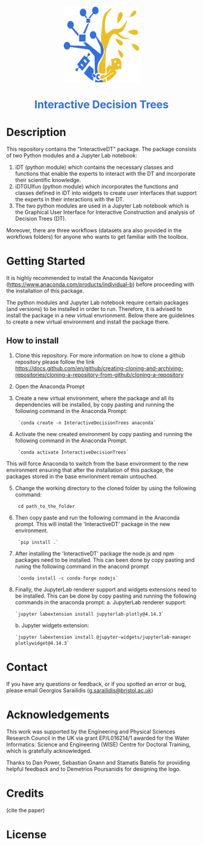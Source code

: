 <p align="center">
    <img width="200" height="200" src="https://github.com/Sarailidis/Interactive-Decision-Trees/blob/main/logo.png">
    <h1 align="center" style="color:rgb(49,112,223);"> Interactive Decision Trees </h1>
</p>

# Description
This repository contains the "InteractiveDT" package. The package consists of two Python modules and a Jupyter Lab notebook:
1. iDT (python module) which contains the necessary classes and functions that enable the experts to interact with the DT and incorporate their scientific knowledge.
2. iDTGUIfun (python module) which incorporates the functions and classes defined in iDT into widgets to create user interfaces that support the experts in their interactions with the DT.
3. The two python modules are used in a Jupyter Lab notebook which is the Graphical User Interface for Interactive Construction and analysis of Decision Trees (DT). 

Moreover, there are three workflows (datasets ara also provided in the workflows folders) for anyone who wants to get familiar with the toolbox.


# Getting Started

It is highly recommended to install the Anaconda Navigator (https://www.anaconda.com/products/individual-b) before proceeding with the installation of this package.

The python modules and Jupyter Lab notebook require certain packages (and versions) to be installed in order to run. Therefore, it is advised to install the package in a new virtual envrionment. Below there are guidelines to create a new virtual environment and install the package there.

## How to install

1. Clone this repository. For more information on how to clone a github repository please follow the link https://docs.github.com/en/github/creating-cloning-and-archiving-repositories/cloning-a-repository-from-github/cloning-a-repository

2. Open the Anaconda Prompt
3. Create a new virtual environment, where the package and all its dependencies will be installed, by copy pasting and running the following command in the Anaconda Prompt:

        `conda create -n InteractiveDecisionTrees anaconda`

4. Activate the new created environment by copy pasting and running the following command in the Anaconda Prompt. 

        `conda activate InteractiveDecisionTrees`

This will force Anaconda to switch from the base environment to the new environment ensuring that after the installation of this package, the packages stored in the base envrionment remain untouched.

5. Change the working directory to the cloned folder by using the following command:

        cd path_to_the_folder

6. Then copy paste and run the following command in the Anaconda prompt. This will install the 'InteractiveDT' package in the new environment.

        `pip install .`

7. After installing the 'InteractiveDT' package the node.js and npm packages need to be installed. This can been done by copy pasting and runing the following command in the anacond prompt

        `conda install -c conda-forge nodejs`
 
10. Finally, the JupyterLab renderer support and widgets extensions need to be installed. This can be done by copy pasting and running the following commands in the anaconda prompt:
    a. JupyterLab renderer support:
    
        `jupyter labextension install jupyterlab-plotly@4.14.3`

    b. Jupyter widgets extension:
    
        `jupyter labextension install @jupyter-widgets/jupyterlab-manager plotlywidget@4.14.3`



# Contact
If you have any questions or feedback, or if you spotted an error or bug, please email Georgios Sarailidis (g.sarailidis@bristol.ac.uk)


# Acknowledgements
This work was supported by the Engineering and Physical Sciences Research Council in the UK via grant EP/L016214/1 awarded for the Water Informatics: Science and Engineering (WISE) Centre for Doctoral Training, which is gratefully acknowledged.

Thanks to Dan Power, Sebastian Gnann and Stamatis Batelis for providing helpful feedback and to Demetrios Poursanidis for designing the logo.

# Credits
(cite the paper)

# License
